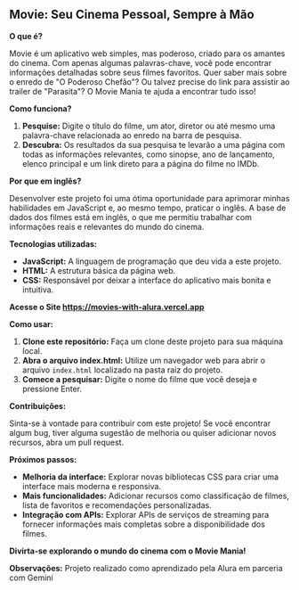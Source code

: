 
## **Movie: Seu Cinema Pessoal, Sempre à Mão**

**O que é?**

Movie é um aplicativo web simples, mas poderoso, criado para os amantes do cinema. Com apenas algumas palavras-chave, você pode encontrar informações detalhadas sobre seus filmes favoritos. Quer saber mais sobre o enredo de "O Poderoso Chefão"? Ou talvez precise do link para assistir ao trailer de "Parasita"? O Movie Mania te ajuda a encontrar tudo isso!

**Como funciona?**

1. **Pesquise:** Digite o título do filme, um ator, diretor ou até mesmo uma palavra-chave relacionada ao enredo na barra de pesquisa.
2. **Descubra:** Os resultados da sua pesquisa te levarão a uma página com todas as informações relevantes, como sinopse, ano de lançamento, elenco principal e um link direto para a página do filme no IMDb.

**Por que em inglês?**

Desenvolver este projeto foi uma ótima oportunidade para aprimorar minhas habilidades em JavaScript e, ao mesmo tempo, praticar o inglês. A base de dados dos filmes está em inglês, o que me permitiu trabalhar com informações reais e relevantes do mundo do cinema.

**Tecnologias utilizadas:**

* **JavaScript:** A linguagem de programação que deu vida a este projeto.
* **HTML:** A estrutura básica da página web.
* **CSS:** Responsável por deixar a interface do aplicativo mais bonita e intuitiva.

**Acesse o Site https://movies-with-alura.vercel.app**

**Como usar:**

1. **Clone este repositório:** Faça um clone deste projeto para sua máquina local.
2. **Abra o arquivo index.html:** Utilize um navegador web para abrir o arquivo `index.html` localizado na pasta raiz do projeto.
3. **Comece a pesquisar:** Digite o nome do filme que você deseja e pressione Enter.

**Contribuições:**

Sinta-se à vontade para contribuir com este projeto! Se você encontrar algum bug, tiver alguma sugestão de melhoria ou quiser adicionar novos recursos, abra um pull request.

**Próximos passos:**

* **Melhoria da interface:** Explorar novas bibliotecas CSS para criar uma interface mais moderna e responsiva.
* **Mais funcionalidades:** Adicionar recursos como classificação de filmes, lista de favoritos e recomendações personalizadas.
* **Integração com APIs:** Explorar APIs de serviços de streaming para fornecer informações mais completas sobre a disponibilidade dos filmes.

**Divirta-se explorando o mundo do cinema com o Movie Mania!**

**Observações:**
Projeto realizado como aprendizado pela Alura em parceria com Gemini
